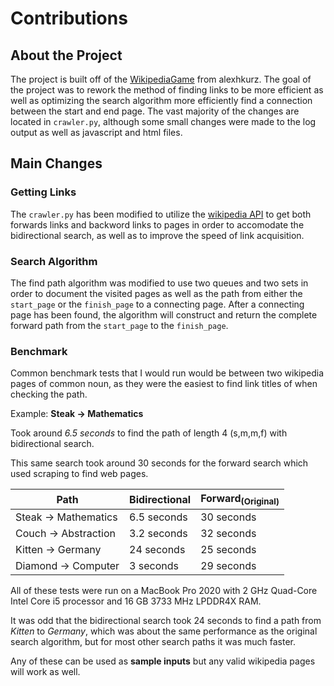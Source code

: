 # Contributions


## About the Project

The project is built off of the [WikipediaGame](https://github.com/alexhkurz/WikipediaGame) from alexhkurz. The goal of the project was to rework the method of finding links to be more efficient as well as optimizing the search algorithm more efficiently find a connection between the start and end page. The vast majority of the changes are located in `crawler.py`, although some small changes were made to the log output as well as javascript and html files.

## Main Changes

### Getting Links

The `crawler.py` has been modified to utilize the [wikipedia API](https://en.wikipedia.org/w/api.php) to get both forwards links and backword links to pages in order to accomodate the bidirectional search, as well as to improve the speed of link acquisition. 

### Search Algorithm

The find path algorithm was modified to use two queues and two sets in order to document the visited pages as well as the path from either the `start_page` or the `finish_page` to a connecting page. After a connecting page has been found, the algorithm will construct and return the complete forward path from the `start_page` to the `finish_page`.

### Benchmark

Common benchmark tests that I would run would be between two wikipedia pages of common noun, as they were the easiest to find link titles of when checking the path.

Example: **Steak -> Mathematics**

Took around *6.5 seconds* to find the path of length 4 (s,m,m,f) with bidirectional search.

This same search took around 30 seconds for the forward search which used scraping to find web pages.

| Path | **Bidirectional** | Forward<sub>(Original)</sub> |
| ---- | ----------------- | ----------------- |
| Steak -> Mathematics | 6.5 seconds | 30 seconds |
| Couch -> Abstraction | 3.2 seconds | 32 seconds |
| Kitten -> Germany | 24 seconds | 25 seconds |
| Diamond -> Computer | 3 seconds | 29 seconds |

All of these tests were run on a MacBook Pro 2020 with 2 GHz Quad-Core Intel Core i5 processor and 16 GB 3733 MHz LPDDR4X RAM.

It was odd that the bidirectional search took 24 seconds to find a path from *Kitten* to *Germany*, which was about the same performance as the original search algorithm, but for most other search paths it was much faster.

Any of these can be used as **sample inputs** but any valid wikipedia pages will work as well.